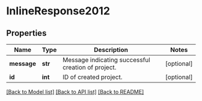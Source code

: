 # InlineResponse2012

## Properties
Name | Type | Description | Notes
------------ | ------------- | ------------- | -------------
**message** | **str** | Message indicating successful creation of project. | [optional] 
**id** | **int** | ID of created project. | [optional] 

[[Back to Model list]](../README.md#documentation-for-models) [[Back to API list]](../README.md#documentation-for-api-endpoints) [[Back to README]](../README.md)

